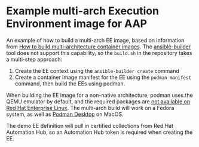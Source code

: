 # Example multi-arch Execution Environment image for AAP

An example of how to build a multi-arch EE image, based on information from [How to build multi-architecture container images](https://developers.redhat.com/articles/2023/11/03/how-build-multi-architecture-container-images).  The [ansible-builder](https://ansible.readthedocs.io/) tool does not support this capability, so the `build.sh` in the repository takes a multi-step approach:

1. Create the EE context using the `ansible-builder create` command
2. Create a container image manifest for the EE using the `podman manifest` command, then build the EEs using podman.

When building the EE image for a non-native architecture, podman uses the QEMU emulator by default, and the required packages are [not available on Red Hat Enterprise Linux](https://access.redhat.com/solutions/5654221).  The multi-arch build will work on a Fedora system, as well as [Podman Desktop](https://podman-desktop.io/) on MacOS.

The demo EE definition will pull in certified collections from Red Hat Automation Hub, so an Automation Hub token is required when creating the EE.
